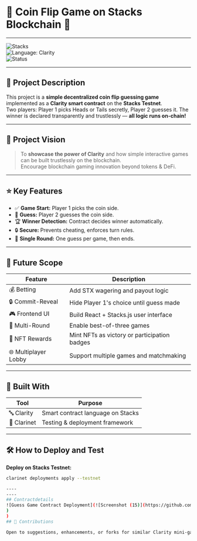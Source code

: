 # 🎲 **Coin Flip Game on Stacks Blockchain** 🎲

---

![Stacks](https://img.shields.io/badge/Stacks-Testnet-blue?style=for-the-badge&logo=stacks)  
![Language: Clarity](https://img.shields.io/badge/Language-Clarity-purple?style=for-the-badge)  
![Status](https://img.shields.io/badge/Status-Development-orange?style=for-the-badge)

---

## 📜 Project Description  
This project is a **simple decentralized coin flip guessing game** implemented as a **Clarity smart contract** on the **Stacks Testnet**.  
Two players: Player 1 picks Heads or Tails secretly, Player 2 guesses it. The winner is declared transparently and trustlessly — **all logic runs on-chain!**

---

## 🔭 Project Vision  
> To **showcase the power of Clarity** and how simple interactive games can be built trustlessly on the blockchain.  
> Encourage blockchain gaming innovation beyond tokens & DeFi.

---

## ⭐ Key Features

- ✅ **Game Start:** Player 1 picks the coin side.
- 🎯 **Guess:** Player 2 guesses the coin side.
- 🏆 **Winner Detection:** Contract decides winner automatically.
- 🔒 **Secure:** Prevents cheating, enforces turn rules.
- 🔁 **Single Round:** One guess per game, then ends.

---

## 🚀 Future Scope

| Feature              | Description                                  |
|----------------------|----------------------------------------------|
| 💰 Betting           | Add STX wagering and payout logic            |
| 🔒 Commit-Reveal     | Hide Player 1's choice until guess made      |
| 🎮 Frontend UI       | Build React + Stacks.js user interface       |
| 🔄 Multi-Round       | Enable best-of-three games                    |
| 🏅 NFT Rewards       | Mint NFTs as victory or participation badges |
| 🌐 Multiplayer Lobby | Support multiple games and matchmaking       |

---

## 🧱 Built With

| Tool        | Purpose                               |
|-------------|-------------------------------------|
| 🔤 Clarity  | Smart contract language on Stacks   |
| 🔧 Clarinet | Testing & deployment framework       |

---

## 🛠 How to Deploy and Test

**Deploy on Stacks Testnet:**  
```bash
clarinet deployments apply --testnet

----
----
## Contractdetails
![Guess Game Contract Deployment](![Screenshot (15)](https://github.com/user-attachments/assets/db43bf8f-bb64-493c-9375-75e4c6c16783)
)
)
## 🙌 Contributions

Open to suggestions, enhancements, or forks for similar Clarity mini-games!

